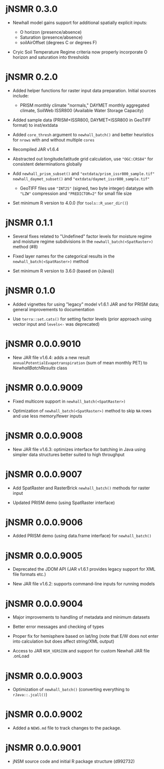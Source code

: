 # jNSMR 0.3.0

- Newhall model gains support for additional spatially explicit inputs:
  - O horizon (presence/absence)
  - Saturation (presence/absence)
  - soilAirOffset (degrees C or degrees F)

- Cryic Soil Temperature Regime criteria now properly incorporate O horizon and saturation into thresholds

# jNSMR 0.2.0

- Added helper functions for raster input data preparation. Initial sources include:
  - PRISM monthly climate "normals," DAYMET monthly aggregated climate, SoilWeb ISSR800 (Available Water Storage Capacity)
    
- Added sample data (PRISM+ISSR800, DAYMET+ISSR800 in GeoTIFF format) to inst/extdata
  
- Added `core_thresh` argument to `newhall_batch()`  and better heuristics for `nrows` with and without multiple `cores`
 - Recompiled JAR v1.6.4
 - Abstracted out longitude/latitude grid calculation, use `"OGC:CRS84"` for consistent determinations globally
   
- Add `newhall_prism_subset()` and `"extdata/prism_issr800_sample.tif"` `newhall_daymet_subset()` and `"extdata/daymet_issr800_sample.tif"`
   - GeoTIFF files use `"INT2S"` (signed, two byte integer) datatype with `"LZW"` compression and `"PREDICTOR=2"` for small file size
     
- Set minimum R version to 4.0.0 (for `tools::R_user_dir()`)

# jNSMR 0.1.1

 - Several fixes related to "Undefined" factor levels for moisture regime and moisture regime subdivisions in the `newhall_batch(<SpatRaster>)` method (#8)
 
 - Fixed layer names for the categorical results in the `newhall_batch(<SpatRaster>)` method
 
 - Set minimum R version to 3.6.0 (based on {rJava})
 
# jNSMR 0.1.0

 - Added vignettes for using "legacy" model v1.6.1 JAR and for PRISM data; general improvements to documentation
 
 - Use `terra::set.cats()` for setting factor levels (prior approach using vector input and `levels<-` was deprecated) 

# jNSMR 0.0.0.9010

 - New JAR file v1.6.4: adds a new result `annualPotentialEvapotranspiration` (sum of mean monthly PET) to _NewhallBatchResults_ class
 
# jNSMR 0.0.0.9009

 - Fixed multicore support in `newhall_batch(<SpatRaster>)`
 
 - Optimization of `newhall_batch(<SpatRaster>)` method to skip `NA` rows and use less memory/fewer inputs
 
# jNSMR 0.0.0.9008
 
 - New JAR file v1.6.3: optimizes interface for batching in Java using simpler data structures better suited to high throughput
 
# jNSMR 0.0.0.9007

 - Add SpatRaster and RasterBrick `newhall_batch()` methods for raster input 
 
 - Updated PRISM demo (using SpatRaster interface)
 
# jNSMR 0.0.0.9006
 
 - Added PRISM demo (using data.frame interface) for `newhall_batch()`

# jNSMR 0.0.0.9005

 - Deprecated the JDOM API (JAR v1.6.1 provides legacy support for XML file formats etc.)
 
 - New JAR file v1.6.2: supports command-line inputs for running models

# jNSMR 0.0.0.9004

 - Major improvements to handling of metadata and minimum datasets

 - Better error messages and checking of types

 - Proper fix for hemisphere based on lat/lng (note that E/W does not enter into calculation but does affect string/XML output)

 - Access to JAR `NSM_VERSION` and support for custom Newhall JAR file .onLoad

# jNSMR 0.0.0.9003

 - Optimization of `newhall_batch()` (converting everything to `rJava::.jcall()`)

# jNSMR 0.0.0.9002

 - Added a `NEWS.md` file to track changes to the package.
 
# jNSMR 0.0.0.9001

 - jNSM source code and initial R package structure (d992732)
